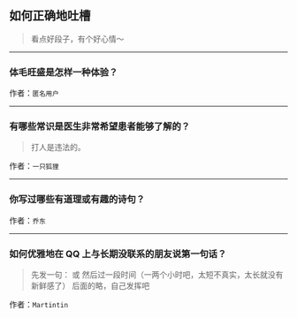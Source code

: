 ## 如何正确地吐槽

> 看点好段子，有个好心情～


 
---

### 体毛旺盛是怎样一种体验？

> 


作者：`匿名用户`

---

### 有哪些常识是医生非常希望患者能够了解的？

> 打人是违法的。


作者：`一只狐狸`

---

### 你写过哪些有道理或有趣的诗句？

> 


作者：`乔东`

---

### 如何优雅地在 QQ 上与长期没联系的朋友说第一句话？

> 先发一句：
> 或
> 然后过一段时间（一两个小时吧，太短不真实，太长就没有新鲜感了）
> 后面的略，自己发挥吧


作者：`Martintin`